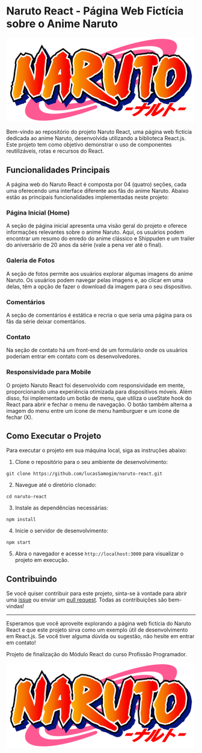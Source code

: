 # Naruto React - Página Web Fictícia sobre o Anime Naruto

![Naruto React](https://github.com/lucasSamogim/naruto-react/blob/main/src/assets/logo.png)

Bem-vindo ao repositório do projeto Naruto React, uma página web fictícia dedicada ao anime Naruto, desenvolvida utilizando a biblioteca React.js. Este projeto tem como objetivo demonstrar o uso de componentes reutilizáveis, rotas e recursos do React.

## Funcionalidades Principais

A página web do Naruto React é composta por 04 (quatro) seções, cada uma oferecendo uma interface diferente aos fãs do anime Naruto. Abaixo estão as principais funcionalidades implementadas neste projeto:

### Página Inicial (Home)

A seção de página inicial apresenta uma visão geral do projeto e oferece informações relevantes sobre o anime Naruto. Aqui, os usuários podem encontrar um resumo do enredo do anime clássico e Shippuden e um trailer do aniversário de 20 anos da série (vale a pena ver até o final).

### Galeria de Fotos

A seção de fotos permite aos usuários explorar algumas imagens do anime Naruto. Os usuários podem navegar pelas imagens e, ao clicar em uma delas, têm a opção de fazer o download da imagem para o seu dispositivo.

### Comentários

A seção de comentários é estática e recria o que seria uma página para os fãs da série deixar comentários.

### Contato

Na seção de contato há um front-end de um formulário onde os usuários poderiam entrar em contato com os desenvolvedores.

### Responsividade para Mobile

O projeto Naruto React foi desenvolvido com responsividade em mente, proporcionando uma experiência otimizada para dispositivos móveis. Além disso, foi implementado um botão de menu, que utiliza o useState hook do React para abrir e fechar o menu de navegação. O botão também alterna a imagem do menu entre um ícone de menu hamburguer e um ícone de fechar (X).

## Como Executar o Projeto

Para executar o projeto em sua máquina local, siga as instruções abaixo:

1. Clone o repositório para o seu ambiente de desenvolvimento:

```
git clone https://github.com/lucasSamogim/naruto-react.git
```

2. Navegue até o diretório clonado:

```
cd naruto-react
```

3. Instale as dependências necessárias:

```
npm install
```

4. Inicie o servidor de desenvolvimento:

```
npm start
```

5. Abra o navegador e acesse `http://localhost:3000` para visualizar o projeto em execução.

## Contribuindo

Se você quiser contribuir para este projeto, sinta-se à vontade para abrir uma [issue](https://github.com/lucasSamogim/naruto-react/issues) ou enviar um [pull request](https://github.com/lucasSamogim/naruto-react/pulls). Todas as contribuições são bem-vindas!

---

Esperamos que você aproveite explorando a página web fictícia do Naruto React e que este projeto sirva como um exemplo útil de desenvolvimento em React.js. Se você tiver alguma dúvida ou sugestão, não hesite em entrar em contato!

Projeto de finalização do Módulo React do curso Profissão Programador.

![Naruto React Logo](https://github.com/lucasSamogim/naruto-react/blob/main/src/assets/logo.png)
